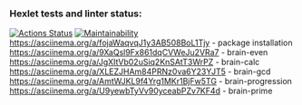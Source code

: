 ### Hexlet tests and linter status:
[![Actions Status](https://github.com/barcelona2004/python-project-49/workflows/hexlet-check/badge.svg)](https://github.com/barcelona2004/python-project-49/actions)
[![Maintainability](https://api.codeclimate.com/v1/badges/9bc31d1884d47ac32857/maintainability)](https://codeclimate.com/github/barcelona2004/python-project-49/maintainability)
https://asciinema.org/a/fojaWaqvqJ1y3AB508BoL1Tjy - package installation
https://asciinema.org/a/9XaQsl9Fx861dqCVWeJu2VRa7 - brain-even
https://asciinema.org/a/JgXItVb02uSiq2KnSAtT3WrPZ - brain-calc
https://asciinema.org/a/XLEZJHAm84PRNz0va6Y23YJT5 - brain-gcd
https://asciinema.org/a/AmtWJKL9f4Yrg1MKr1BjFw5TG - brain-progression
https://asciinema.org/a/U9yewbTyVv90yceabPZv7KF4d - brain-prime
